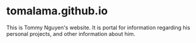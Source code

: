 # tomalama.github.io
This is Tommy Nguyen's website. It is portal for information regarding his personal projects, and other information about him.
